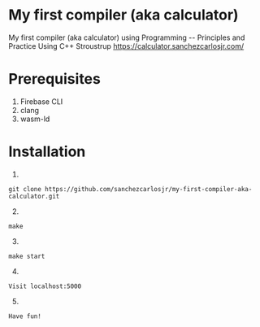 # My first compiler (aka calculator)
My first compiler (aka calculator) using Programming -- Principles and Practice Using C++ Stroustrup
https://calculator.sanchezcarlosjr.com/

# Prerequisites
1. Firebase CLI
2. clang
3. wasm-ld

# Installation
1.
```
git clone https://github.com/sanchezcarlosjr/my-first-compiler-aka-calculator.git
```

2. 
```
make
```
3. 
```
make start
```

4. 
```
Visit localhost:5000
```
5. 
```
Have fun!
```
